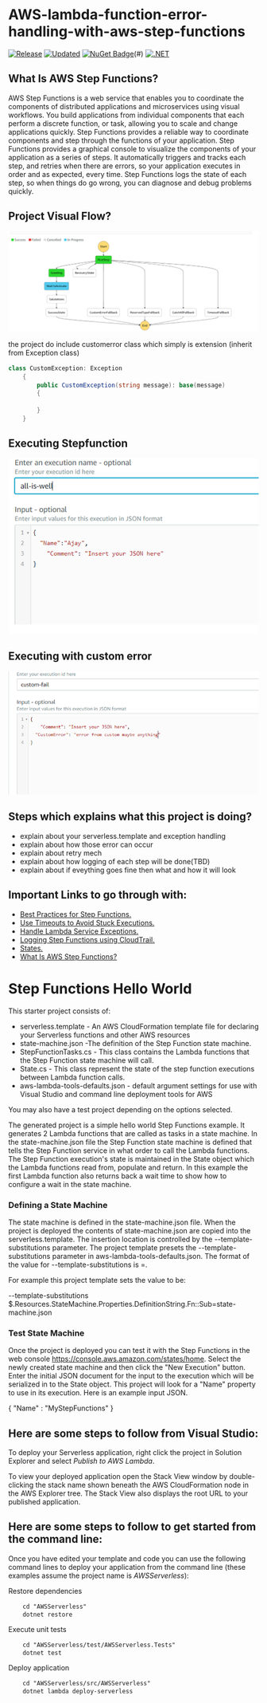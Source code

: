 

<meta name='keywords' content='AWS Step Functions'>
<meta name='description' content='aws-lambda-function-error-handling-with-aws-step-functions'>
<meta name='subject' content='aws-lambda-function-error-handling-with-aws-step-functions'>

# AWS-lambda-function-error-handling-with-aws-step-functions
[![Release](https://img.shields.io/badge/release-1.0.0-brightgreen.svg)](#) [![Updated](https://img.shields.io/badge/date-June%2031%2C%202018-orange.svg)](#) [![NuGet Badge](https://buildstats.info/nuget/Amazon.Lambda.Core)](https://www.nuget.org/packages/Amazon.Lambda.Core/)(#) [![.NET](https://img.shields.io/badge/.NET-%3E%3D%204.5.1-ff69b4.svg)](#)


## What Is AWS Step Functions?
AWS Step Functions is a web service that enables you to coordinate the components of distributed applications and microservices using visual workflows. You build applications from individual components that each perform a discrete function, or task, allowing you to scale and change applications quickly. Step Functions provides a reliable way to coordinate components and step through the functions of your application. Step Functions provides a graphical console to visualize the components of your application as a series of steps. It automatically triggers and tracks each step, and retries when there are errors, so your application executes in order and as expected, every time. Step Functions logs the state of each step, so when things do go wrong, you can diagnose and debug problems quickly.


## Project Visual Flow? 

<img src="https://github.com/ajaykotnala/AWSStepFunc/blob/master/AWSServerless/img/visual-flow.PNG" />


the project do include customerror class which simply is extension (inherit from Exception class)
```C#
class CustomException: Exception
    {
        public CustomException(string message): base(message)
        {

        }
    }
```


## Executing Stepfunction 

<img src="https://github.com/ajaykotnala/AWSStepFunc/blob/master/AWSServerless/img/all-well.PNG" />


## Executing with custom error  

<img src="https://github.com/ajaykotnala/AWSStepFunc/blob/master/AWSServerless/img/custom-error.PNG" />



## Steps which explains what this project is doing? 

* explain about your serverless.template and exception handling
* explain about how those error can occur
* explain about retry mech
* explain about how logging of each step will be done(TBD)
* explain about if eveything goes fine then what and how it will look


##  Important Links to go through with:

* [Best Practices for Step Functions.](https://docs.aws.amazon.com/step-functions/latest/dg/sfn-best-practices.html?shortFooter=true)
* [Use Timeouts to Avoid Stuck Executions.](https://docs.aws.amazon.com/step-functions/latest/dg/sfn-stuck-execution.html?shortFooter=true)
* [Handle Lambda Service Exceptions.](https://docs.aws.amazon.com/step-functions/latest/dg/sfn-best-practices.html?shortFooter=true)
* [Logging Step Functions using CloudTrail.](https://docs.aws.amazon.com/step-functions/latest/dg/procedure-cloud-trail.html?shortFooter=true)
* [States.](https://docs.aws.amazon.com/step-functions/latest/dg/amazon-states-language-states.html?shortFooter=true)
* [What Is AWS Step Functions?](https://docs.aws.amazon.com/step-functions/latest/dg/welcome.html?shortFooter=true)



# Step Functions Hello World

This starter project consists of:

* serverless.template - An AWS CloudFormation template file for declaring your Serverless functions and other AWS resources
* state-machine.json -The definition of the Step Function state machine.
* StepFunctionTasks.cs - This class contains the Lambda functions that the Step Function state machine will call.
* State.cs - This class represent the state of the step function executions between Lambda function calls.
* aws-lambda-tools-defaults.json - default argument settings for use with Visual Studio and command line deployment tools for AWS

You may also have a test project depending on the options selected.

The generated project is a simple hello world Step Functions example. It generates 2 Lambda functions that are called as tasks in a state machine. In the state-machine.json file the Step Function state machine is defined that tells the Step Function service in what order to call the Lambda functions. The Step Function execution's state is maintained in the State object which the Lambda functions read from, populate and return. In this example the first Lambda function also returns back a wait time to show how to configure a wait in the state machine.

### Defining a State Machine

The state machine is defined in the state-machine.json file. When the project is deployed the contents of state-machine.json are copied into the serverless.template. The insertion location is controlled by the --template-substitutions parameter. The project template presets the --template-substitutions parameter in aws-lambda-tools-defaults.json. The format of the value for --template-substitutions is <json-path>=<file-name>.

For example this project template sets the value to be:

--template-substitutions $.Resources.StateMachine.Properties.DefinitionString.Fn::Sub=state-machine.json

### Test State Machine

Once the project is deployed you can test it with the Step Functions in the web console https://console.aws.amazon.com/states/home. Select the newly created state machine and then click the "New Execution" button. Enter the initial JSON document for the input to the execution which will be serialized in to the State object. This project will look for a "Name" property to use in its execution. Here is an example input JSON.

{
    "Name" : "MyStepFunctions"
}

## Here are some steps to follow from Visual Studio:

To deploy your Serverless application, right click the project in Solution Explorer and select *Publish to AWS Lambda*.

To view your deployed application open the Stack View window by double-clicking the stack name shown beneath the AWS CloudFormation node in the AWS Explorer tree. The Stack View also displays the root URL to your published application.

## Here are some steps to follow to get started from the command line:

Once you have edited your template and code you can use the following command lines to deploy your application from the command line (these examples assume the project name is *AWSServerless*):

Restore dependencies
```
    cd "AWSServerless"
    dotnet restore
```

Execute unit tests
```
    cd "AWSServerless/test/AWSServerless.Tests"
    dotnet test
```

Deploy application
```
    cd "AWSServerless/src/AWSServerless"
    dotnet lambda deploy-serverless
```




